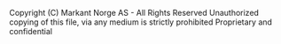 Copyright (C) Markant Norge AS - All Rights Reserved
Unauthorized copying of this file, via any medium is strictly prohibited
Proprietary and confidential
